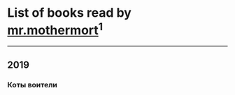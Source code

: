 # List of books read by [mr.mothermort](http://vk.com/id404721939)<sup>1</sup>
---

## 2019

### Коты воители



